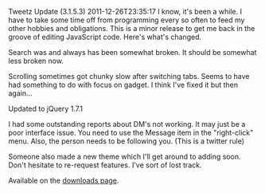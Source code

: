 Tweetz Update (3.1.5.3)
2011-12-26T23:35:17
I know, it's been a while. I have to take some time off from programming every so often to feed my other hobbies and obligations. This is a minor release to get me back in the groove of editing JavaScript code. Here's what's changed.

Search was and always has been somewhat broken. It should be somewhat less broken now.

Scrolling sometimes got chunky slow after switching tabs. Seems to have had something to do with focus on gadget. I think I've fixed it but then again…

Updated to jQuery 1.7.1

I had some outstanding reports about DM's not working. It may just be a poor interface issue. You need to use the Message item in the "right-click" menu. Also, the person needs to be following you. (This is a twitter rule)

Someone also made a new theme which I'll get around to adding soon. Don't hesitate to re-request features. I've sort of lost track.

Available on the [downloads page](/downloads).
